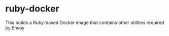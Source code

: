 # ruby-docker

This builds a Ruby-based Docker image that contains other utilities
required by Envoy
